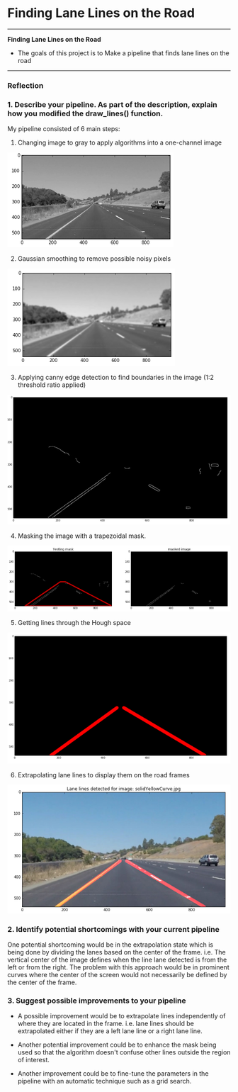 # **Finding Lane Lines on the Road** 

---

**Finding Lane Lines on the Road**

* The goals of this project is to Make a pipeline that finds lane lines on the road


[//]: # (Image References)

[image1]: ./test_images/init_image.PNG "Grayscale"
[image2]: ./test_images/gauss_image.PNG "Gauss_smooth"
[image3]: ./test_images/canny_detector.PNG "canny_detector"
[image4]: ./test_images/trapezoildal_mask.PNG "trapezoidal_mask"
[image5]: ./test_images/hough_lines_extrapolated.PNG "hough_lines"
[image6]: ./test_images/final_image.PNG "extrapolated_lines"

---

### Reflection

### 1. Describe your pipeline. As part of the description, explain how you modified the draw_lines() function.

My pipeline consisted of 6 main steps:

1. Changing image to gray to apply algorithms into a one-channel image

![alt text][image1]

2. Gaussian smoothing to remove possible noisy pixels

![alt text][image2]

3. Applying canny edge detection to find boundaries in the image (1:2 threshold ratio applied)

![alt text][image3]

4. Masking the image with a trapezoidal mask.

![alt text][image4]

5. Getting lines through the Hough space

![alt text][image5]

6. Extrapolating lane lines to display them on the road frames

![alt text][image6]



### 2. Identify potential shortcomings with your current pipeline


One potential shortcoming would be in the extrapolation state which is being done by dividing the lanes based on the center of the frame. i.e. The vertical center of the image defines when the line lane detected is from the left or from the right. The problem with this approach would be in prominent curves where the center of the screen would not necessarily be defined by the center of the frame.


### 3. Suggest possible improvements to your pipeline

* A possible improvement would be to extrapolate lines independently of where they are located in the frame. i.e. lane lines should be extrapolated either if they are a left lane line or a right lane line.                             

* Another potential improvement could be to enhance the mask being used so that the algorithm doesn't confuse other lines outside the region of interest.

* Another improvement could be to fine-tune the parameters in the pipeline with an automatic technique such as a grid search.

